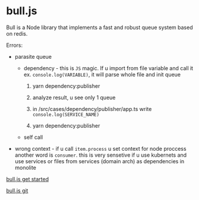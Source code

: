 # bull.js

Bull is a Node library that implements a fast and robust queue system based on redis.

Errors:

- parasite queue

  - dependency - this is `JS` magic. If u import from file variable and call it ex. `console.log(VARIABLE)`, it will parse whole file and init queue

    1. yarn dependency:publisher

    2. analyze result, u see only 1 queue

    3. in /src/cases/dependency/publisher/app.ts write `console.log(SERVICE_NAME)`

    4. yarn dependency:publisher

  - self call

- wrong context - if u call `item.process` u set context for node proccess another word is `consumer`. this is very sensetive if u use kubernets and use services or files from services (domain arch) as dependencies in monolite

[bull.js get started](https://optimalbits.github.io/bull/)

[bull.js git](https://github.com/OptimalBits/bull)
